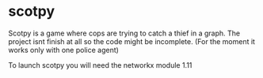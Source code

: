 # scotpy

Scotpy is a game where cops are trying to catch a thief in a graph.
The project isnt finish at all so the code might be incomplete.
(For the moment it works only with one police agent)

To launch scotpy you will need the networkx module 1.11
